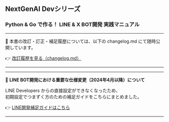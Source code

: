 ## NextGenAI Devシリーズ
### Python & Go で作る！ LINE & X BOT開発 実践マニュアル
---

📘 本書の改訂・訂正・補足履歴については、以下の changelog.md にて随時公開しています。

👉 [改訂履歴を見る（changelog.md）](./changelog.md)

---
---

📘 **LINE BOT開発における重要な仕様変更（2024年4月以降）について**

LINE Developers からの直接設定ができなくなったため、  
初期設定でつまずく方のための補足ガイドをこちらにまとめました。

👉 [LINE開発補足ガイドはこちら](./line_developer.md)

---
